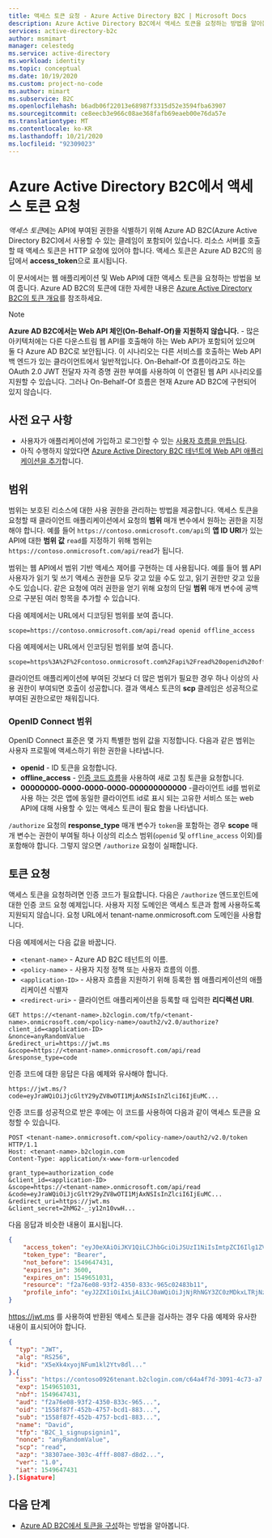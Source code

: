 ```yaml
---
title: 액세스 토큰 요청 - Azure Active Directory B2C | Microsoft Docs
description: Azure Active Directory B2C에서 액세스 토큰을 요청하는 방법을 알아봅니다.
services: active-directory-b2c
author: msmimart
manager: celestedg
ms.service: active-directory
ms.workload: identity
ms.topic: conceptual
ms.date: 10/19/2020
ms.custom: project-no-code
ms.author: mimart
ms.subservice: B2C
ms.openlocfilehash: b6adb06f22013e68987f3315d52e3594fba63907
ms.sourcegitcommit: ce8eecb3e966c08ae368fafb69eaeb00e76da57e
ms.translationtype: MT
ms.contentlocale: ko-KR
ms.lasthandoff: 10/21/2020
ms.locfileid: "92309023"
---
```

# <a name="request-an-access-token-in-azure-active-directory-b2c"></a>Azure Active Directory B2C에서 액세스 토큰 요청

*액세스 토큰*에는 API에 부여된 권한을 식별하기 위해 Azure AD B2C(Azure Active Directory B2C)에서 사용할 수 있는 클레임이 포함되어 있습니다. 리소스 서버를 호출할 때 액세스 토큰은 HTTP 요청에 있어야 합니다. 액세스 토큰은 Azure AD B2C의 응답에서 **access_token**으로 표시됩니다.

이 문서에서는 웹 애플리케이션 및 Web API에 대한 액세스 토큰을 요청하는 방법을 보여 줍니다. Azure AD B2C의 토큰에 대한 자세한 내용은 [Azure Active Directory B2C의 토큰 개요](tokens-overview.md)를 참조하세요.

> [!NOTE]
> **Azure AD B2C에서는 Web API 체인(On-Behalf-Of)을 지원하지 않습니다.** - 많은 아키텍처에는 다른 다운스트림 웹 API를 호출해야 하는 Web API가 포함되어 있으며 둘 다 Azure AD B2C로 보안됩니다. 이 시나리오는 다른 서비스를 호출하는 Web API 백 엔드가 있는 클라이언트에서 일반적입니다. On-Behalf-Of 흐름이라고도 하는 OAuth 2.0 JWT 전달자 자격 증명 권한 부여를 사용하여 이 연결된 웹 API 시나리오를 지원할 수 있습니다. 그러나 On-Behalf-Of 흐름은 현재 Azure AD B2C에 구현되어 있지 않습니다.

## <a name="prerequisites"></a>사전 요구 사항

- 사용자가 애플리케이션에 가입하고 로그인할 수 있는 [사용자 흐름을 만듭니다](tutorial-create-user-flows.md).
- 아직 수행하지 않았다면 [Azure Active Directory B2C 테넌트에 Web API 애플리케이션을 추가](add-web-api-application.md)합니다.

## <a name="scopes"></a>범위

범위는 보호된 리소스에 대한 사용 권한을 관리하는 방법을 제공합니다. 액세스 토큰을 요청할 때 클라이언트 애플리케이션에서 요청의 **범위** 매개 변수에서 원하는 권한을 지정해야 합니다. 예를 들어 `https://contoso.onmicrosoft.com/api`의 **앱 ID URI**가 있는 API에 대한 **범위 값** `read`를 지정하기 위해 범위는 `https://contoso.onmicrosoft.com/api/read`가 됩니다.

범위는 웹 API에서 범위 기반 액세스 제어를 구현하는 데 사용됩니다. 예를 들어 웹 API 사용자가 읽기 및 쓰기 액세스 권한을 모두 갖고 있을 수도 있고, 읽기 권한만 갖고 있을 수도 있습니다. 같은 요청에 여러 권한을 얻기 위해 요청의 단일 **범위** 매개 변수에 공백으로 구분된 여러 항목을 추가할 수 있습니다.

다음 예제에서는 URL에서 디코딩된 범위를 보여 줍니다.

```
scope=https://contoso.onmicrosoft.com/api/read openid offline_access
```

다음 예제에서는 URL에서 인코딩된 범위를 보여 줍니다.

```
scope=https%3A%2F%2Fcontoso.onmicrosoft.com%2Fapi%2Fread%20openid%20offline_access
```

클라이언트 애플리케이션에 부여된 것보다 더 많은 범위가 필요한 경우 하나 이상의 사용 권한이 부여되면 호출이 성공합니다. 결과 액세스 토큰의 **scp** 클레임은 성공적으로 부여된 권한으로만 채워집니다. 

### <a name="openid-connect-scopes"></a>OpenID Connect 범위

OpenID Connect 표준은 몇 가지 특별한 범위 값을 지정합니다. 다음과 같은 범위는 사용자 프로필에 액세스하기 위한 권한을 나타냅니다.

- **openid** - ID 토큰을 요청합니다.
- **offline_access** - [인증 코드 흐름](authorization-code-flow.md)을 사용하여 새로 고침 토큰을 요청합니다.
- **00000000-0000-0000-0000-000000000000** -클라이언트 id를 범위로 사용 하는 것은 앱에 동일한 클라이언트 id로 표시 되는 고유한 서비스 또는 web API에 대해 사용할 수 있는 액세스 토큰이 필요 함을 나타냅니다.

`/authorize` 요청의 **response_type** 매개 변수가 `token`을 포함하는 경우 **scope** 매개 변수는 권한이 부여될 하나 이상의 리소스 범위(`openid` 및 `offline_access` 이외)를 포함해야 합니다. 그렇지 않으면 `/authorize` 요청이 실패합니다.

## <a name="request-a-token"></a>토큰 요청

액세스 토큰을 요청하려면 인증 코드가 필요합니다. 다음은 `/authorize` 엔드포인트에 대한 인증 코드 요청 예제입니다. 사용자 지정 도메인은 액세스 토큰과 함께 사용하도록 지원되지 않습니다. 요청 URL에서 tenant-name.onmicrosoft.com 도메인을 사용합니다.

다음 예제에서는 다음 값을 바꿉니다.

- `<tenant-name>` - Azure AD B2C 테넌트의 이름.
- `<policy-name>` - 사용자 지정 정책 또는 사용자 흐름의 이름.
- `<application-ID>` - 사용자 흐름을 지원하기 위해 등록한 웹 애플리케이션의 애플리케이션 식별자
- `<redirect-uri>` - 클라이언트 애플리케이션을 등록할 때 입력한 **리디렉션 URI**.

```http
GET https://<tenant-name>.b2clogin.com/tfp/<tenant-name>.onmicrosoft.com/<policy-name>/oauth2/v2.0/authorize?
client_id=<application-ID>
&nonce=anyRandomValue
&redirect_uri=https://jwt.ms
&scope=https://<tenant-name>.onmicrosoft.com/api/read
&response_type=code
```

인증 코드에 대한 응답은 다음 예제와 유사해야 합니다.

```
https://jwt.ms/?code=eyJraWQiOiJjcGltY29yZV8wOTI1MjAxNSIsInZlciI6IjEuMC...
```

인증 코드를 성공적으로 받은 후에는 이 코드를 사용하여 다음과 같이 액세스 토큰을 요청할 수 있습니다.

```http
POST <tenant-name>.onmicrosoft.com/<policy-name>/oauth2/v2.0/token HTTP/1.1
Host: <tenant-name>.b2clogin.com
Content-Type: application/x-www-form-urlencoded

grant_type=authorization_code
&client_id=<application-ID>
&scope=https://<tenant-name>.onmicrosoft.com/api/read
&code=eyJraWQiOiJjcGltY29yZV8wOTI1MjAxNSIsInZlciI6IjEuMC...
&redirect_uri=https://jwt.ms
&client_secret=2hMG2-_:y12n10vwH...
```

다음 응답과 비슷한 내용이 표시됩니다.

```json
{
    "access_token": "eyJ0eXAiOiJKV1QiLCJhbGciOiJSUzI1NiIsImtpZCI6Ilg1ZVhrN...",
    "token_type": "Bearer",
    "not_before": 1549647431,
    "expires_in": 3600,
    "expires_on": 1549651031,
    "resource": "f2a76e08-93f2-4350-833c-965c02483b11",
    "profile_info": "eyJ2ZXIiOiIxLjAiLCJ0aWQiOiJjNjRhNGY3ZC0zMDkxLTRjNzMtYTcyMi1hM2YwNjk0Z..."
}
```

https://jwt.ms 를 사용하여 반환된 액세스 토큰을 검사하는 경우 다음 예제와 유사한 내용이 표시되어야 합니다.

```json
{
  "typ": "JWT",
  "alg": "RS256",
  "kid": "X5eXk4xyojNFum1kl2Ytv8dl..."
}.{
  "iss": "https://contoso0926tenant.b2clogin.com/c64a4f7d-3091-4c73-a7.../v2.0/",
  "exp": 1549651031,
  "nbf": 1549647431,
  "aud": "f2a76e08-93f2-4350-833c-965...",
  "oid": "1558f87f-452b-4757-bcd1-883...",
  "sub": "1558f87f-452b-4757-bcd1-883...",
  "name": "David",
  "tfp": "B2C_1_signupsignin1",
  "nonce": "anyRandomValue",
  "scp": "read",
  "azp": "38307aee-303c-4fff-8087-d8d2...",
  "ver": "1.0",
  "iat": 1549647431
}.[Signature]
```

## <a name="next-steps"></a>다음 단계

- [Azure AD B2C에서 토큰을 구성](configure-tokens.md)하는 방법을 알아봅니다.
